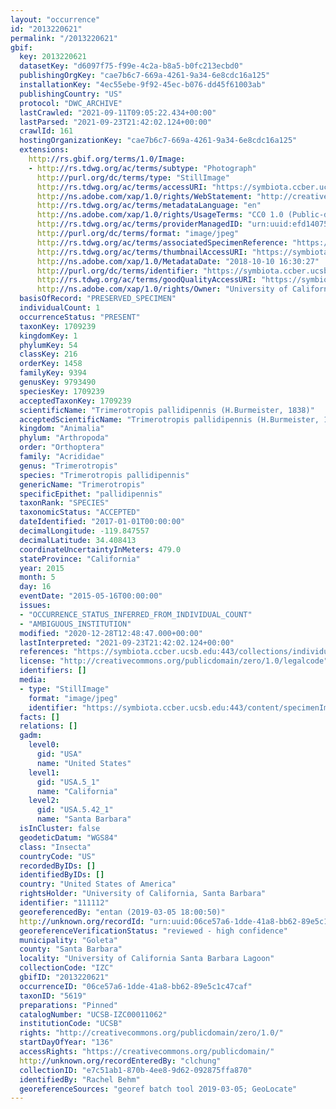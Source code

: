 ```yaml
---
layout: "occurrence"
id: "2013220621"
permalink: "/2013220621"
gbif:
  key: 2013220621
  datasetKey: "d6097f75-f99e-4c2a-b8a5-b0fc213ecbd0"
  publishingOrgKey: "cae7b6c7-669a-4261-9a34-6e8cdc16a125"
  installationKey: "4ec55ebe-9f92-45ec-b076-dd45f61003ab"
  publishingCountry: "US"
  protocol: "DWC_ARCHIVE"
  lastCrawled: "2021-09-11T09:05:22.434+00:00"
  lastParsed: "2021-09-23T21:42:02.124+00:00"
  crawlId: 161
  hostingOrganizationKey: "cae7b6c7-669a-4261-9a34-6e8cdc16a125"
  extensions:
    http://rs.gbif.org/terms/1.0/Image:
    - http://rs.tdwg.org/ac/terms/subtype: "Photograph"
      http://purl.org/dc/terms/type: "StillImage"
      http://rs.tdwg.org/ac/terms/accessURI: "https://symbiota.ccber.ucsb.edu:443/content/specimenImages/UCSB_IZC/UCSB-IZC00011/UCSB-IZC00011062_lg.jpg"
      http://ns.adobe.com/xap/1.0/rights/WebStatement: "http://creativecommons.org/publicdomain/zero/1.0/"
      http://rs.tdwg.org/ac/terms/metadataLanguage: "en"
      http://ns.adobe.com/xap/1.0/rights/UsageTerms: "CC0 1.0 (Public-domain)"
      http://rs.tdwg.org/ac/terms/providerManagedID: "urn:uuid:efd14075-b0c6-4b71-9d61-8b20bc1c9070"
      http://purl.org/dc/terms/format: "image/jpeg"
      http://rs.tdwg.org/ac/terms/associatedSpecimenReference: "https://symbiota.ccber.ucsb.edu:443/collections/individual/index.php?occid=111112"
      http://rs.tdwg.org/ac/terms/thumbnailAccessURI: "https://symbiota.ccber.ucsb.edu:443/content/specimenImages/UCSB_IZC/UCSB-IZC00011/UCSB-IZC00011062_tn.jpg"
      http://ns.adobe.com/xap/1.0/MetadataDate: "2018-10-10 16:30:27"
      http://purl.org/dc/terms/identifier: "https://symbiota.ccber.ucsb.edu:443/content/specimenImages/UCSB_IZC/UCSB-IZC00011/UCSB-IZC00011062_lg.jpg"
      http://rs.tdwg.org/ac/terms/goodQualityAccessURI: "https://symbiota.ccber.ucsb.edu:443/content/specimenImages/UCSB_IZC/UCSB-IZC00011/UCSB-IZC00011062.jpg"
      http://ns.adobe.com/xap/1.0/rights/Owner: "University of California, Santa Barbara"
  basisOfRecord: "PRESERVED_SPECIMEN"
  individualCount: 1
  occurrenceStatus: "PRESENT"
  taxonKey: 1709239
  kingdomKey: 1
  phylumKey: 54
  classKey: 216
  orderKey: 1458
  familyKey: 9394
  genusKey: 9793490
  speciesKey: 1709239
  acceptedTaxonKey: 1709239
  scientificName: "Trimerotropis pallidipennis (H.Burmeister, 1838)"
  acceptedScientificName: "Trimerotropis pallidipennis (H.Burmeister, 1838)"
  kingdom: "Animalia"
  phylum: "Arthropoda"
  order: "Orthoptera"
  family: "Acrididae"
  genus: "Trimerotropis"
  species: "Trimerotropis pallidipennis"
  genericName: "Trimerotropis"
  specificEpithet: "pallidipennis"
  taxonRank: "SPECIES"
  taxonomicStatus: "ACCEPTED"
  dateIdentified: "2017-01-01T00:00:00"
  decimalLongitude: -119.847557
  decimalLatitude: 34.408413
  coordinateUncertaintyInMeters: 479.0
  stateProvince: "California"
  year: 2015
  month: 5
  day: 16
  eventDate: "2015-05-16T00:00:00"
  issues:
  - "OCCURRENCE_STATUS_INFERRED_FROM_INDIVIDUAL_COUNT"
  - "AMBIGUOUS_INSTITUTION"
  modified: "2020-12-28T12:48:47.000+00:00"
  lastInterpreted: "2021-09-23T21:42:02.124+00:00"
  references: "https://symbiota.ccber.ucsb.edu:443/collections/individual/index.php?occid=111112"
  license: "http://creativecommons.org/publicdomain/zero/1.0/legalcode"
  identifiers: []
  media:
  - type: "StillImage"
    format: "image/jpeg"
    identifier: "https://symbiota.ccber.ucsb.edu:443/content/specimenImages/UCSB_IZC/UCSB-IZC00011/UCSB-IZC00011062_lg.jpg"
  facts: []
  relations: []
  gadm:
    level0:
      gid: "USA"
      name: "United States"
    level1:
      gid: "USA.5_1"
      name: "California"
    level2:
      gid: "USA.5.42_1"
      name: "Santa Barbara"
  isInCluster: false
  geodeticDatum: "WGS84"
  class: "Insecta"
  countryCode: "US"
  recordedByIDs: []
  identifiedByIDs: []
  country: "United States of America"
  rightsHolder: "University of California, Santa Barbara"
  identifier: "111112"
  georeferencedBy: "entan (2019-03-05 18:00:50)"
  http://unknown.org/recordId: "urn:uuid:06ce57a6-1dde-41a8-bb62-89e5c1c47caf"
  georeferenceVerificationStatus: "reviewed - high confidence"
  municipality: "Goleta"
  county: "Santa Barbara"
  locality: "University of California Santa Barbara Lagoon"
  collectionCode: "IZC"
  gbifID: "2013220621"
  occurrenceID: "06ce57a6-1dde-41a8-bb62-89e5c1c47caf"
  taxonID: "5619"
  preparations: "Pinned"
  catalogNumber: "UCSB-IZC00011062"
  institutionCode: "UCSB"
  rights: "http://creativecommons.org/publicdomain/zero/1.0/"
  startDayOfYear: "136"
  accessRights: "https://creativecommons.org/publicdomain/"
  http://unknown.org/recordEnteredBy: "clchung"
  collectionID: "e7c51ab1-870b-4ee8-9d62-092875ffa870"
  identifiedBy: "Rachel Behm"
  georeferenceSources: "georef batch tool 2019-03-05; GeoLocate"
---
```

